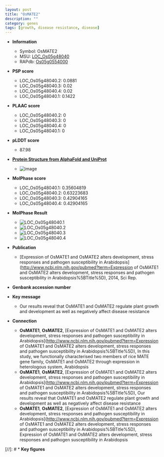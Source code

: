 ```yaml
---
layout: post
title: "OsMATE2"
description: ""
category: genes
tags: [growth, disease resistance, disease]
---
```


* **Information**  
    + Symbol: OsMATE2  
    + MSU: [LOC_Os05g48040](http://rice.plantbiology.msu.edu/cgi-bin/ORF_infopage.cgi?orf=LOC_Os05g48040)  
    + RAPdb: [Os05g0554000](http://rapdb.dna.affrc.go.jp/viewer/gbrowse_details/irgsp1?name=Os05g0554000)  

* **PSP score**  
    + LOC_Os05g48040.2: 0.0881 
    + LOC_Os05g48040.3: 0.02 
    + LOC_Os05g48040.4: 0.02 
    + LOC_Os05g48040.1: 0.1422 

* **PLAAC score**  
    + LOC_Os05g48040.2: 0 
    + LOC_Os05g48040.3: 0 
    + LOC_Os05g48040.4: 0 
    + LOC_Os05g48040.1: 0 

* **pLDDT score**
    + 87.98

* **[Protein Structure from AlphaFold and UniProt](https://www.uniprot.org/uniprotkb/Q6I630/entry#structure)**
    + ![image](https://ricepsp.github.io/images/Q6/AF-Q6I630-F1.png)

* **MolPhase score**
    + LOC_Os05g48040.1: 0.35604819
    + LOC_Os05g48040.2: 0.63223683
    + LOC_Os05g48040.3: 0.42904165
    + LOC_Os05g48040.4: 0.42904165

* **MolPhase Result**
    + ![LOC_Os05g48040.1](https://304243504.github.io/Pictures/LOC_Os05g/LOC_Os05g48040.1.png)
    + ![LOC_Os05g48040.2](https://304243504.github.io/Pictures/LOC_Os05g/LOC_Os05g48040.2.png)
    + ![LOC_Os05g48040.3](https://304243504.github.io/Pictures/LOC_Os05g/LOC_Os05g48040.3.png)
    + ![LOC_Os05g48040.4](https://304243504.github.io/Pictures/LOC_Os05g/LOC_Os05g48040.4.png)

* **Publication**  
    + [Expression of OsMATE1 and OsMATE2 alters development, stress responses and pathogen susceptibility in Arabidopsis](http://www.ncbi.nlm.nih.gov/pubmed?term=Expression of OsMATE1 and OsMATE2 alters development, stress responses and pathogen susceptibility in Arabidopsis%5BTitle%5D), 2014, Sci Rep.

* **Genbank accession number**  

* **Key message**  
    + Our results reveal that OsMATE1 and OsMATE2 regulate plant growth and development as well as negatively affect disease resistance

* **Connection**  
    + __OsMATE1__, __OsMATE2__, [Expression of OsMATE1 and OsMATE2 alters development, stress responses and pathogen susceptibility in Arabidopsis](http://www.ncbi.nlm.nih.gov/pubmed?term=Expression of OsMATE1 and OsMATE2 alters development, stress responses and pathogen susceptibility in Arabidopsis%5BTitle%5D), In this study, we functionally characterised two members of rice MATE gene family, OsMATE1 and OsMATE2 through expression in heterologous system, Arabidopsis
    + __OsMATE1__, __OsMATE2__, [Expression of OsMATE1 and OsMATE2 alters development, stress responses and pathogen susceptibility in Arabidopsis](http://www.ncbi.nlm.nih.gov/pubmed?term=Expression of OsMATE1 and OsMATE2 alters development, stress responses and pathogen susceptibility in Arabidopsis%5BTitle%5D), Our results reveal that OsMATE1 and OsMATE2 regulate plant growth and development as well as negatively affect disease resistance
    + __OsMATE1__, __OsMATE2__, [Expression of OsMATE1 and OsMATE2 alters development, stress responses and pathogen susceptibility in Arabidopsis](http://www.ncbi.nlm.nih.gov/pubmed?term=Expression of OsMATE1 and OsMATE2 alters development, stress responses and pathogen susceptibility in Arabidopsis%5BTitle%5D), Expression of OsMATE1 and OsMATE2 alters development, stress responses and pathogen susceptibility in Arabidopsis

[//]: # * **Key figures**  


